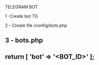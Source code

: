 TELEGRAM BOT

1 -Create bot TG

2 - Create file
/config/bots.php

3 - bots.php
-----------

return [
    'bot' => '<BOT_ID>'
];
-----------